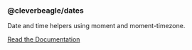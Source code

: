 ### @cleverbeagle/dates
Date and time helpers using moment and moment-timezone.

[Read the Documentation](http://packages.cleverbeagle.com/dates/usage)
